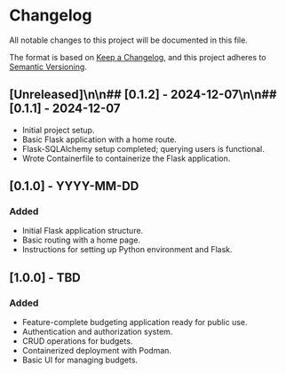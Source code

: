 # Changelog

All notable changes to this project will be documented in this file.

The format is based on [Keep a Changelog](https://keepachangelog.com/en/1.0.0/),
and this project adheres to [Semantic Versioning](https://semver.org/spec/v2.0.0.html).

## [Unreleased]\n\n## [0.1.2] - 2024-12-07\n\n## [0.1.1] - 2024-12-07
- Initial project setup.
- Basic Flask application with a home route.
- Flask-SQLAlchemy setup completed; querying users is functional.
- Wrote Containerfile to containerize the Flask application.

## [0.1.0] - YYYY-MM-DD
### Added
- Initial Flask application structure.
- Basic routing with a home page.
- Instructions for setting up Python environment and Flask.

## [1.0.0] - TBD
### Added
- Feature-complete budgeting application ready for public use.
- Authentication and authorization system.
- CRUD operations for budgets.
- Containerized deployment with Podman.
- Basic UI for managing budgets.
